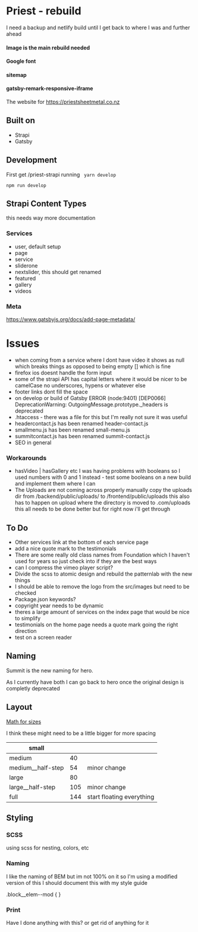 # Priest - rebuild

I need a backup and netlify build until I get back to where I was and further ahead

#### Image is the main rebuild needed

#### Google font

#### sitemap

#### gatsby-remark-responsive-iframe



The website for https://priestsheetmetal.co.nz



## Built on

- Strapi
- Gatsby



## Development

First get /priest-strapi running
``` yarn develop``` 



``` npm run develop ```



## Strapi Content Types

this needs way more documentation

### Services

- user, default setup
- page
- service
- sliderone
- nextslider, this should get renamed
- featured
- gallery
- videos



### Meta 

https://www.gatsbyjs.org/docs/add-page-metadata/

# Issues

- when coming from a service where I dont have video it shows as null which breaks things as opposed to being empty [] which is fine
- firefox ios doesnt handle the form input
- some of the strapi API has capital letters where it would be nicer to be camelCase no underscores, hypens or whatever else
- footer links dont fill the space
- on develop or build of Gatsby ERROR (node:9401) [DEP0066] DeprecationWarning: OutgoingMessage.prototype._headers is deprecated
- .htaccess - there was a file for this but I'm really not sure it was useful
- headercontact.js has been renamed header-contact.js
- smallmenu.js has been renamed small-menu.js
- summitcontact.js has been renamed summit-contact.js
- SEO in general

### Workarounds 

- hasVideo | hasGallery etc I was having problems with booleans so I used numbers with 0 and 1 instead - test some booleans on a new build and implement them where I can
- The Uploads are not coming across properly manually copy the uploads dir from /backend/public/uploads/ to /frontend/public/uploads this also has to happen on upload where the directory is moved to .com/uploads this all needs to be done better but for right now i'll get through



## To Do

- Other services link at the bottom of each service page
- add a nice quote mark to the testimonials
- There are some really old class names from Foundation which I haven't used for years so just check into if they are the best ways
- can I compress the vimeo player script?
- Divide the scss to atomic design and rebuild the patternlab with the new things
- I should be able to remove the logo from the src/images but need to be checked
- Package.json keywords?
- copyright year needs to be dynamic
- theres a large amount of services on the index page that would be nice to simplify
- testimonials on the home page needs a quote mark going the right direction
- test on a screen reader

## Naming

Summit is the new naming for hero.

As I currently have both I can go back to hero once the original design is completly deprecated



## Layout

[Math for sizes](https://docs.google.com/spreadsheets/d/1mmnTlSNv-L8dyHRb33eE_pM3qVv-a5hz3q9WfTDlI4c/edit#gid=0)

I think these might need to be a little bigger for more spacing

| small             |      |                           |
| ----------------- | ---- | ------------------------- |
| medium            | 40   |                           |
| medium__half-step | 54   | minor change              |
| large             | 80   |                           |
| large__half-step  | 105  | minor change              |
| full              | 144  | start floating everything |

## Styling

### SCSS

using scss for nesting, colors, etc

### Naming

I like the naming of BEM but im not 100% on it so I'm using a modified version of this I should document this with my style guide

.block__elem--mod { }

### Print

Have I done anything with this? or get rid of anything for it